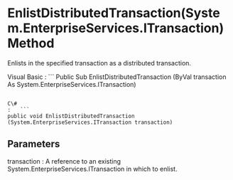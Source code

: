 <!-- loio3c11b91d6c5f10148124dc76963cfd78 -->

# EnlistDistributedTransaction\(System.EnterpriseServices.ITransaction\) Method

Enlists in the specified transaction as a distributed transaction.



Visual Basic
:   ```
Public Sub EnlistDistributedTransaction (ByVal transaction As System.EnterpriseServices.ITransaction)
```

C\#
:   ```
public void EnlistDistributedTransaction (System.EnterpriseServices.ITransaction transaction)
```



## Parameters

transaction
:   A reference to an existing System.EnterpriseServices.ITransaction in which to enlist.

